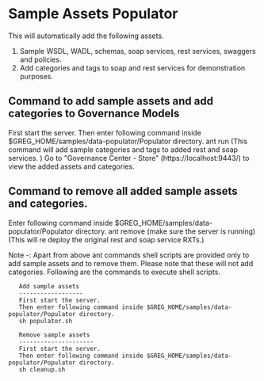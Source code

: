 Sample Assets Populator
============================

 This will automatically add the following assets.

  1. Sample WSDL, WADL, schemas, soap services, rest services, swaggers and policies.
  2. Add categories and tags to soap and rest services for demonstration purposes.
 

Command to add sample assets and add categories to Governance Models
---------------------------------------------------------------------
First start the server.
Then enter following command inside $GREG_HOME/samples/data-populator/Populator directory.
ant run (This command will add sample categories and tags to added rest and soap services. )
Go to "Governance Center - Store" (https://localhost:9443/) to view the added assets and categories.

Command to remove all added sample assets and categories.
---------------------------------------------------------
Enter following command inside $GREG_HOME/samples/data-populator/Populator directory.
ant remove (make sure the server is running)
(This will re deploy the original rest and soap service RXTs.)

Note -:
       Apart from above ant commands shell scripts are provided only to add sample assets and to remove them. Please note that these will
       not add categories. Following are the commands to execute shell scripts.

       Add sample assets
       ------------------
       First start the server.
       Then enter following command inside $GREG_HOME/samples/data-populator/Populator directory.
       sh populator.sh

       Remove sample assets
       ---------------------
       First start the server.
       Then enter following command inside $GREG_HOME/samples/data-populator/Populator directory.
       sh cleanup.sh


